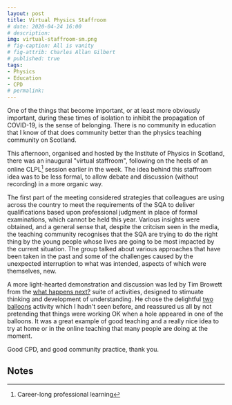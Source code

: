 ```yaml
---
layout: post
title: Virtual Physics Staffroom
# date: 2020-04-24 16:00
# description: 
img: virtual-staffroom-sm.png
# fig-caption: All is vanity
# fig-attrib: Charles Allan Gilbert
# published: true
tags:
- Physics
- Education
- CPD
# permalink:
---
```

One of the things that become important, or at least more obviously important, during these times of isolation to inhibit the propagation of COVID-19, is the sense of belonging. There is no community in education that I know of that does community better than the physics teaching community on Scotland.

This afternoon, organised and hosted by the Institute of Physics in Scotland, there was an inaugural "virtual staffroom", following on the heels of an online CLPL[^1] session earlier in the week. The idea behind this staffroom idea was to be less formal, to allow debate and discussion (without recording) in a more organic way.

The first part of the meeting considered strategies that colleagues are using across the country to meet the requirements of the SQA to deliver qualifications based upon professional judgment in place of formal examinations, which cannot be held this year. Various insights were obtained, and a general sense that, despite the critcism seen in the media, the teaching community recognises that the SQA are trying to do the right thing by the young people whose lives are going to be most impacted by the current situation. The group talked about various approaches that have been taken in the past and some of the challenges caused by the unexpected interruption to what was intended, aspects of which were themselves, new.

A more light-hearted demonstration and discussion was led by Tim Browett from the [what happens next?](https://iopscience.iop.org/journal/0031-9120/page/What-happens-next) suite of activities, designed to stimuate thinking and development of understanding. He chose the delightful [two balloons](https://iopscience.iop.org/article/10.1088/1361-6552/aadc1b/pdf) activity which I hadn't seen before, and reassured us all by not pretending that things were working OK when a hole appeared in one of the balloons. It was a great example of good teaching and a really nice idea to try at home or in the online teaching that many people are doing at the moment.

Good CPD, and good community practice, thank you.

## Notes
[^1]: Career-long professional learning